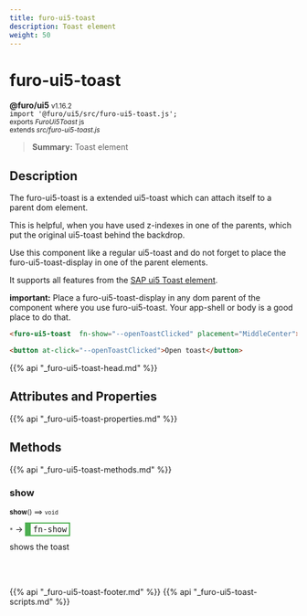 ```yaml
---
title: furo-ui5-toast
description: Toast element
weight: 50
---
```


# furo-ui5-toast
**@furo/ui5** <small>v1.16.2</small>
<br>`import '@furo/ui5/src/furo-ui5-toast.js';`<small>
<br>exports *FuroUi5Toast* js
<br>extends *src/furo-ui5-toast.js*</small>

> **Summary:** Toast element

## Description

The furo-ui5-toast is a extended ui5-toast which can attach itself to a parent dom element.

This is helpful, when you have used z-indexes in one of the parents, which put the original ui5-toast behind the backdrop.

Use this component like a regular ui5-toast and do not forget to place the furo-ui5-toast-display in one of the parent elements.

It supports all features from the [SAP ui5 Toast element](https://sap.github.io/ui5-webcomponents/playground/components/Toast/).

**important:** Place a furo-ui5-toast-display in any dom parent of the component where you use furo-ui5-toast. Your app-shell or body is a good place to do that.

```html
<furo-ui5-toast  fn-show="--openToastClicked" placement="MiddleCenter">Content</furo-ui5-toast>

<button at-click="--openToastClicked">Open toast</button>
```

{{% api "_furo-ui5-toast-head.md" %}}

## Attributes and Properties
{{% api "_furo-ui5-toast-properties.md" %}}





## Methods
{{% api "_furo-ui5-toast-methods.md" %}}


### **show**
<small>**show**() ⟹ `void`</small>

<small>`*`</small> →
<span  style="border-width:2px 2px 2px 10px; border-style: solid;border-color:  rgb(76, 175, 80);font-family:monospace; padding:2px 4px;">fn-show</span>

shows the toast

<br><br>





{{% api "_furo-ui5-toast-footer.md" %}}
{{% api "_furo-ui5-toast-scripts.md" %}}
